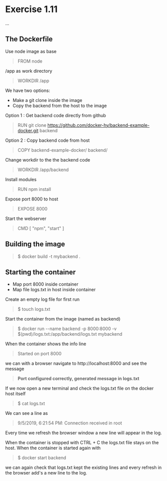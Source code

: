# Exercise 1.11

...


## The Dockerfile

Use node image as base
> FROM node

/app as work directory
> WORKDIR /app

We have two options:
* Make a git clone inside the image
* Copy the backend from the host to the image

Option 1 : Get backend code directly from github
> RUN git clone https://github.com/docker-hy/backend-example-docker.git backend

Option 2 : Copy backend code from host
> COPY backend-example-docker/ backend/

Change workdir to the the backend code
> WORKDIR /app/backend

Install modules
> RUN npm install

Expose port 8000 to host
> EXPOSE 8000

Start the webserver
> CMD [ "npm", "start" ]

## Building the image
> $ docker build -t mybackend .

## Starting the container
* Map port 8000 inside container
* Map file logs.txt in host inside container

Create an empty log file for first run
> $ touch logs.txt

Start the container from the image (named as backend)
> $ docker run --name backend -p 8000:8000 -v $(pwd)/logs.txt:/app/backend/logs.txt mybackend

When the container shows the info line
> Started on port 8000

we can with a browser navigate to http://localhost:8000 and see the message
> **Port configured correctly, generated message in logs.txt**

If we now open a new terminal and check the logs.txt file on the docker host itself
> $ cat logs.txt

We can see a line as 
> 9/5/2019, 6:21:54 PM: Connection received in root

Every time we refresh the browser window a new line will appear in the log.

When the container is stopped with CTRL + C the logs.txt file stays on the host. When the
container is started again with
> $ docker start backend

we can again check that logs.txt kept the existing lines and every refresh in the browser
add's a new line to the log.

